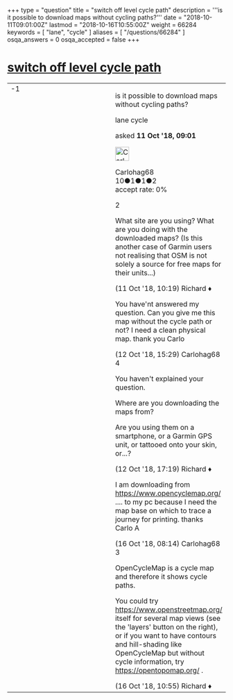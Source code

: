 +++
type = "question"
title = "switch off level cycle path"
description = '''is it possible to download maps without cycling paths?'''
date = "2018-10-11T09:01:00Z"
lastmod = "2018-10-16T10:55:00Z"
weight = 66284
keywords = [ "lane", "cycle" ]
aliases = [ "/questions/66284" ]
osqa_answers = 0
osqa_accepted = false
+++

<div class="headNormal">

# [switch off level cycle path](/questions/66284/switch-off-level-cycle-path)

</div>

<div id="main-body">

<div id="askform">

<table id="question-table" style="width:100%;">
<colgroup>
<col style="width: 50%" />
<col style="width: 50%" />
</colgroup>
<tbody>
<tr>
<td style="width: 30px; vertical-align: top"><div class="vote-buttons">
<span id="post-66284-upvote" class="ajax-command post-vote up" rel="nofollow" title="I like this post (click again to cancel)"> </span>
<div id="post-66284-score" class="post-score" title="current number of votes">
-1
</div>
<span id="post-66284-downvote" class="ajax-command post-vote down" rel="nofollow" title="I dont like this post (click again to cancel)"> </span> <span id="favorite-mark" class="ajax-command favorite-mark" rel="nofollow" title="mark/unmark this question as favorite (click again to cancel)"> </span>
<div id="favorite-count" class="favorite-count">
&#10;</div>
</div></td>
<td><div id="item-right">
<div class="question-body">
<p>is it possible to download maps without cycling paths?</p>
</div>
<div id="question-tags" class="tags-container tags">
<span class="post-tag tag-link-lane" rel="tag" title="see questions tagged &#39;lane&#39;">lane</span> <span class="post-tag tag-link-cycle" rel="tag" title="see questions tagged &#39;cycle&#39;">cycle</span>
</div>
<div id="question-controls" class="post-controls">
&#10;</div>
<div class="post-update-info-container">
<div class="post-update-info post-update-info-user">
<p>asked <strong>11 Oct '18, 09:01</strong></p>
<img src="https://secure.gravatar.com/avatar/ca73cc6775f8dfc83dc06607d6a27130?s=32&amp;d=identicon&amp;r=g" class="gravatar" width="32" height="32" alt="Carlohag68&#39;s gravatar image" />
<p><span>Carlohag68</span><br />
<span class="score" title="10 reputation points">10</span><span title="1 badges"><span class="badge1">●</span><span class="badgecount">1</span></span><span title="1 badges"><span class="silver">●</span><span class="badgecount">1</span></span><span title="2 badges"><span class="bronze">●</span><span class="badgecount">2</span></span><br />
<span class="accept_rate" title="Rate of the user&#39;s accepted answers">accept rate:</span> <span title="Carlohag68 has no accepted answers">0%</span></p>
</div>
</div>
<div id="comments-container-66284" class="comments-container">
<span id="66289"></span>
<div id="comment-66289" class="comment">
<div id="post-66289-score" class="comment-score">
2
</div>
<div class="comment-text">
<p>What site are you using? What are you doing with the downloaded maps? (Is this another case of Garmin users not realising that OSM is not solely a source for free maps for their units...)</p>
</div>
<div id="comment-66289-info" class="comment-info">
<span class="comment-age">(11 Oct '18, 10:19)</span> <span class="comment-user userinfo">Richard ♦</span>
</div>
</div>
<span id="66317"></span>
<div id="comment-66317" class="comment">
<div id="post-66317-score" class="comment-score">
&#10;</div>
<div class="comment-text">
<p>You have'nt answered my question. Can you give me this map without the cycle path or not? I need a clean physical map. thank you Carlo</p>
</div>
<div id="comment-66317-info" class="comment-info">
<span class="comment-age">(12 Oct '18, 15:29)</span> <span class="comment-user userinfo">Carlohag68</span>
</div>
</div>
<span id="66318"></span>
<div id="comment-66318" class="comment">
<div id="post-66318-score" class="comment-score">
4
</div>
<div class="comment-text">
<p>You haven't explained your question.</p>
<p>Where are you downloading the maps from?</p>
<p>Are you using them on a smartphone, or a Garmin GPS unit, or tattooed onto your skin, or...?</p>
</div>
<div id="comment-66318-info" class="comment-info">
<span class="comment-age">(12 Oct '18, 17:19)</span> <span class="comment-user userinfo">Richard ♦</span>
</div>
</div>
<span id="66352"></span>
<div id="comment-66352" class="comment">
<div id="post-66352-score" class="comment-score">
&#10;</div>
<div class="comment-text">
<p>I am downloading from <a href="https://www.opencyclemap.org/">https://www.opencyclemap.org/</a> .... to my pc because I need the map base on which to trace a journey for printing. thanks Carlo A</p>
</div>
<div id="comment-66352-info" class="comment-info">
<span class="comment-age">(16 Oct '18, 08:14)</span> <span class="comment-user userinfo">Carlohag68</span>
</div>
</div>
<span id="66354"></span>
<div id="comment-66354" class="comment">
<div id="post-66354-score" class="comment-score">
3
</div>
<div class="comment-text">
<p>OpenCycleMap is a cycle map and therefore it shows cycle paths.</p>
<p>You could try <a href="https://www.openstreetmap.org/">https://www.openstreetmap.org/</a> itself for several map views (see the 'layers' button on the right), or if you want to have contours and hill-shading like OpenCycleMap but without cycle information, try <a href="https://opentopomap.org/">https://opentopomap.org/</a> .</p>
</div>
<div id="comment-66354-info" class="comment-info">
<span class="comment-age">(16 Oct '18, 10:55)</span> <span class="comment-user userinfo">Richard ♦</span>
</div>
</div>
</div>
<div id="comment-tools-66284" class="comment-tools">
&#10;</div>
<div class="clear">
&#10;</div>
<div id="comment-66284-form-container" class="comment-form-container">
&#10;</div>
<div class="clear">
&#10;</div>
</div></td>
</tr>
</tbody>
</table>

</div>

</div>

